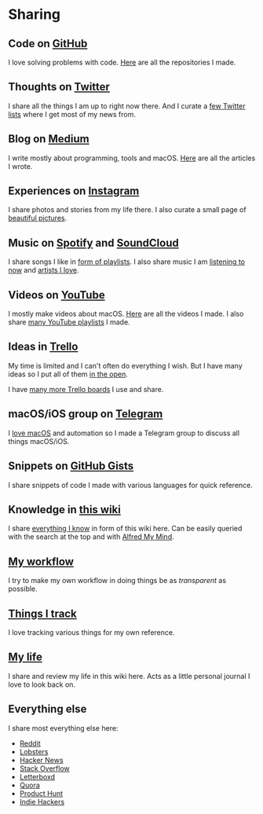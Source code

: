 # Sharing

## Code on [GitHub](https://github.com/nikitavoloboev)

I love solving problems with code. [Here](my-github.md) are all the repositories I made.

## Thoughts on [Twitter](https://twitter.com/nikitavoloboev)

I share all the things I am up to right now there. And I curate a [few Twitter lists](https://twitter.com/nikitavoloboev/lists) where I get most of my news from.

## Blog on [Medium](https://medium.com/@nikitavoloboev)

I write mostly about programming, tools and macOS. [Here](my-articles.md) are all the articles I wrote.

## Experiences on [Instagram](https://www.instagram.com/nikitavoloboev/)

I share photos and stories from my life there. I also curate a small page of [beautiful pictures](https://www.instagram.com/prettiways/).

## Music on [Spotify](https://open.spotify.com/user/nikitavoloboev) and [SoundCloud](https://soundcloud.com/nikitavoloboev)

I share songs I like in [form of playlists](../music/music-playlists.md). I also share music I am [listening to now](https://www.last.fm/user/playfullyExist) and [artists I love](../music/music-artists.md).

## Videos on [YouTube](https://www.youtube.com/channel/UCEKqrUfr_FMKIO9XSJS4vDw)

I mostly make videos about macOS. [Here](my-youtube.md) are all the videos I made. I also share [many YouTube playlists](https://www.youtube.com/channel/UCEKqrUfr_FMKIO9XSJS4vDw/playlists?view_as=subscriber) I made.

## Ideas in [Trello](https://trello.com/b/alB1ryRP)

My time is limited and I can't often do everything I wish. But I have many ideas so I put all of them [in the open](https://trello.com/b/alB1ryRP).

I have [many more Trello boards](my-trello.md) I use and share.

## macOS/iOS group on [Telegram](https://t.me/joinchat/BBKnQU4_rty6_942PFbPbw)

I [love macOS](https://github.com/nikitavoloboev/my-mac-os) and automation so I made a Telegram group to discuss all things macOS/iOS.

## Snippets on [GitHub Gists](my-gists.md)

I share snippets of code I made with various languages for quick reference.

## Knowledge in [this wiki](../README.md)

I share [everything I know](everything-I-know.md) in form of this wiki here. Can be easily queried with the search at the top and with [Alfred My Mind](https://github.com/nikitavoloboev/alfred-my-mind).

## [My workflow](my-workflow.md)

I try to make my own workflow in doing things be as _transparent_ as possible.

## [Things I track](tracking.md)

I love tracking various things for my own reference.

## [My life](../looking-back/looking-back.md)

I share and review my life in this wiki here. Acts as a little personal journal I love to look back on.

## Everything else

I share most everything else here:

- [Reddit](https://www.reddit.com/user/nikivi/)
- [Lobsters](https://lobste.rs/u/nikivi)
- [Hacker News](https://news.ycombinator.com/user?id=nikivi)
- [Stack Overflow](https://stackoverflow.com/users/3067664/nikita-voloboev?tab=profile)
- [Letterboxd](https://letterboxd.com/nikitavoloboev/)
- [Quora](https://www.quora.com/profile/Nikita-Voloboev)
- [Product Hunt](https://www.producthunt.com/@nikitavoloboev)
- [Indie Hackers](https://www.indiehackers.com/user/nikivi)

